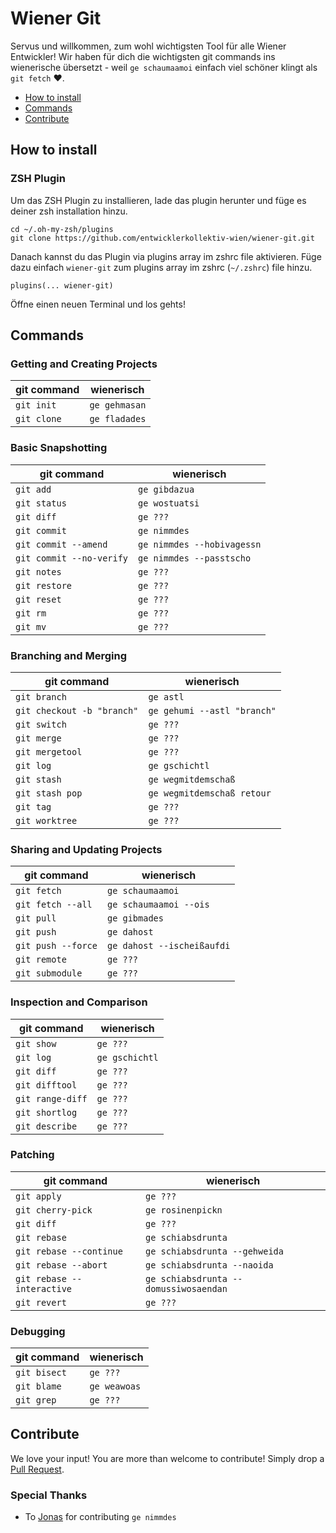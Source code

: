 # Wiener Git

Servus und willkommen, zum wohl wichtigsten Tool für alle Wiener Entwickler! Wir haben für dich die wichtigsten git commands ins wienerische übersetzt - weil `ge schaumaamoi` einfach viel schöner klingt als `git fetch` ❤️.

- [How to install](#how-to-install)
- [Commands](#commands)
- [Contribute](#contribute)

## How to install

### ZSH Plugin

Um das ZSH Plugin zu installieren, lade das plugin herunter und füge es deiner zsh installation hinzu.

```
cd ~/.oh-my-zsh/plugins
git clone https://github.com/entwicklerkollektiv-wien/wiener-git.git
```

Danach kannst du das Plugin via plugins array im zshrc file aktivieren. Füge dazu einfach `wiener-git` zum plugins array im zshrc (`~/.zshrc`) file hinzu.

```
plugins(... wiener-git)
```

Öffne einen neuen Terminal und los gehts!

## Commands

### Getting and Creating Projects

| git command | wienerisch    |
| ----------- | ------------- |
| `git init`  | `ge gehmasan` |
| `git clone` | `ge fladades` |

### Basic Snapshotting

| git command              | wienerisch                 |
| ------------------------ | -------------------------- |
| `git add`                | `ge gibdazua`              |
| `git status`             | `ge wostuatsi`             |
| `git diff`               | `ge ???`                   |
| `git commit`             | `ge nimmdes`               |
| `git commit --amend`     | `ge nimmdes --hobivagessn` |
| `git commit --no-verify` | `ge nimmdes --passtscho`   |
| `git notes`              | `ge ???`                   |
| `git restore`            | `ge ???`                   |
| `git reset`              | `ge ???`                   |
| `git rm`                 | `ge ???`                   |
| `git mv`                 | `ge ???`                   |

### Branching and Merging

| git command                | wienerisch                  |
| -------------------------- | --------------------------- |
| `git branch`               | `ge astl`                   |
| `git checkout -b "branch"` | `ge gehumi --astl "branch"` |
| `git switch`               | `ge ???`                    |
| `git merge`                | `ge ???`                    |
| `git mergetool`            | `ge ???`                    |
| `git log`                  | `ge gschichtl`              |
| `git stash`                | `ge wegmitdemschaß`         |
| `git stash pop`            | `ge wegmitdemschaß retour`  |
| `git tag`                  | `ge ???`                    |
| `git worktree`             | `ge ???`                    |

### Sharing and Updating Projects

| git command        | wienerisch                 |
| ------------------ | -------------------------- |
| `git fetch`        | `ge schaumaamoi`           |
| `git fetch --all`  | `ge schaumaamoi --ois`     |
| `git pull`         | `ge gibmades`              |
| `git push`         | `ge dahost`                |
| `git push --force` | `ge dahost --ischeißaufdi` |
| `git remote`       | `ge ???`                   |
| `git submodule`    | `ge ???`                   |

### Inspection and Comparison

| git command      | wienerisch     |
| ---------------- | -------------- |
| `git show`       | `ge ???`       |
| `git log`        | `ge gschichtl` |
| `git diff`       | `ge ???`       |
| `git difftool`   | `ge ???`       |
| `git range-diff` | `ge ???`       |
| `git shortlog`   | `ge ???`       |
| `git describe`   | `ge ???`       |

### Patching

| git command                | wienerisch                            |
| -------------------------- | ------------------------------------- |
| `git apply`                | `ge ???`                              |
| `git cherry-pick`          | `ge rosinenpickn`                     |
| `git diff`                 | `ge ???`                              |
| `git rebase`               | `ge schiabsdrunta`                    |
| `git rebase --continue`    | `ge schiabsdrunta --gehweida`         |
| `git rebase --abort`       | `ge schiabsdrunta --naoida`           |
| `git rebase --interactive` | `ge schiabsdrunta --domussiwosaendan` |
| `git revert`               | `ge ???`                              |

### Debugging

| git command  | wienerisch     |
| ------------ | ---------------|
| `git bisect` | `ge ???`       |
| `git blame`  | `ge weawoas`   |
| `git grep`   | `ge ???`       |

## Contribute

We love your input! You are more than welcome to contribute! Simply drop a [Pull Request](https://github.com/entwicklerkollektiv-wien/wiener-git/compare).

### Special Thanks

- To [Jonas](https://github.com/jonasholtkamp) for contributing `ge nimmdes`
